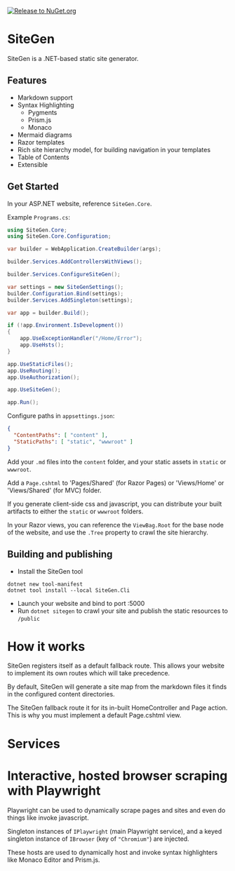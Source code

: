 [![Release to NuGet.org](https://github.com/RoboKiwi/SiteGen/actions/workflows/release-to-nuget.yml/badge.svg)](https://github.com/RoboKiwi/SiteGen/actions/workflows/release-to-nuget.yml)

# SiteGen

SiteGen is a .NET-based static site generator.

## Features

- Markdown support
- Syntax Highlighting
  - Pygments
  - Prism.js
  - Monaco
- Mermaid diagrams
- Razor templates
- Rich site hierarchy model, for building navigation in your templates
- Table of Contents
- Extensible

## Get Started

In your ASP.NET website, reference `SiteGen.Core`.

Example `Programs.cs`:

```csharp
using SiteGen.Core;
using SiteGen.Core.Configuration;

var builder = WebApplication.CreateBuilder(args);

builder.Services.AddControllersWithViews();

builder.Services.ConfigureSiteGen();

var settings = new SiteGenSettings();
builder.Configuration.Bind(settings);
builder.Services.AddSingleton(settings);

var app = builder.Build();

if (!app.Environment.IsDevelopment())
{
    app.UseExceptionHandler("/Home/Error");
    app.UseHsts();
}

app.UseStaticFiles();
app.UseRouting();
app.UseAuthorization();

app.UseSiteGen();

app.Run();
```

Configure paths in `appsettings.json`:

```json
{
  "ContentPaths": [ "content" ],
  "StaticPaths": [ "static", "wwwroot" ]
}
```

Add your `.md` files into the `content` folder, and your static assets in `static` or `wwwroot`.

Add a `Page.cshtml` to 'Pages/Shared' (for Razor Pages) or 'Views/Home' or 'Views/Shared' (for MVC) folder.

If you generate client-side css and javascript, you can distribute your built artifacts to either the `static` or `wwwroot` folders.

In your Razor views, you can reference the `ViewBag.Root` for the base node of the website, and use the `.Tree` property to crawl the site hierarchy.

## Building and publishing

- Install the SiteGen tool

```dotnetcli
dotnet new tool-manifest
dotnet tool install --local SiteGen.Cli
```

- Launch your website and bind to port :5000
- Run `dotnet sitegen` to crawl your site and publish the static resources to `/public`

# How it works

SiteGen registers itself as a default fallback route. This allows your website to implement its own routes which will take precedence.

By default, SiteGen will generate a site map from the markdown files it finds in the configured content directories.

The SiteGen fallback route it for its in-built HomeController and Page action. This is why you must implement a default Page.cshtml view.

# Services

# Interactive, hosted browser scraping with Playwright

Playwright can be used to dynamically scrape pages and sites and even do things like invoke javascript.

Singleton instances of `IPlaywright` (main Playwright service), and a keyed singleton instance of `IBrowser` (key of `"Chromium"`) are injected.

These hosts are used to dynamically host and invoke syntax highlighters like Monaco Editor and Prism.js.
